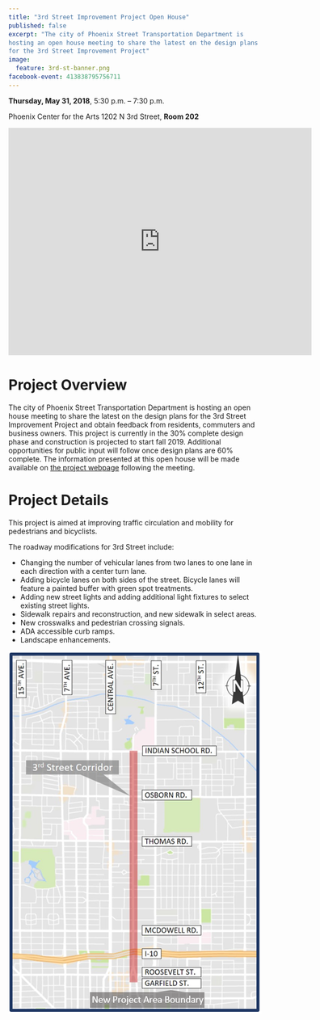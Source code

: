 ```yaml
---
title: "3rd Street Improvement Project Open House"
published: false
excerpt: "The city of Phoenix Street Transportation Department is
hosting an open house meeting to share the latest on the design plans
for the 3rd Street Improvement Project"
image:
  feature: 3rd-st-banner.png
facebook-event: 413838795756711
---
```



**Thursday, May 31, 2018**, 5:30 p.m. – 7:30 p.m.

Phoenix Center for the Arts
1202 N 3rd Street, **Room 202**

<iframe src="https://www.google.com/maps/embed?pb=!1m18!1m12!1m3!1d3328.5299875331666!2d-112.07194044858778!3d33.461549880676536!2m3!1f0!2f0!3f0!3m2!1i1024!2i768!4f13.1!3m3!1m2!1s0x872b1215c1be7067%3A0xf4813c9d766d1ee5!2sPhoenix+Center+for+the+Arts!5e0!3m2!1sen!2sus!4v1526663843484" width="600" height="450" frameborder="0" style="border:0" allowfullscreen></iframe>

# Project Overview
The city of Phoenix Street Transportation Department is hosting an open house meeting to share the latest on the design plans for the 3rd Street Improvement Project and obtain feedback from residents, commuters and business owners. This project is currently in the 30% complete design phase and construction is projected to start fall 2019. Additional opportunities for public input will follow once design plans are 60% complete. The information presented at this open house will be made available on [the project webpage](https://www.phoenix.gov/streets/3rdstreet) following the meeting.

# Project Details
This project is aimed at improving traffic circulation and mobility for pedestrians and bicyclists.

The roadway modifications for 3rd Street include:

* Changing the number of vehicular lanes from two lanes to one lane in each direction with a center turn lane.
* Adding bicycle lanes on both sides of the street. Bicycle lanes will feature a painted buffer with green spot treatments.
* Adding new street lights and adding additional light fixtures to select existing street lights.
* Sidewalk repairs and reconstruction, and new sidewalk in select areas.
* New crosswalks and pedestrian crossing signals.
* ADA accessible curb ramps.
* Landscape enhancements.

![map of 3rd st](/images/3rd-st-map.png)
